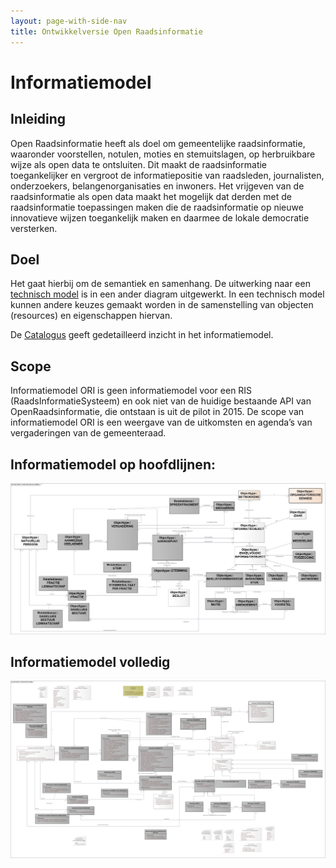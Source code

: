 ```yaml
---
layout: page-with-side-nav
title: Ontwikkelversie Open Raadsinformatie
---
```


# Informatiemodel

## Inleiding
Open Raadsinformatie heeft als doel om gemeentelijke raadsinformatie, waaronder voorstellen, notulen, moties en stemuitslagen, op herbruikbare wijze als open data te ontsluiten. Dit maakt de raadsinformatie toegankelijker en vergroot de informatiepositie van raadsleden, journalisten, onderzoekers, belangenorganisaties en inwoners. Het vrijgeven van de raadsinformatie als open data maakt het mogelijk dat derden met de raadsinformatie toepassingen maken die de raadsinformatie op nieuwe innovatieve wijzen toegankelijk maken en daarmee de lokale democratie versterken.  

## Doel

Het gaat hierbij om de semantiek en samenhang. De uitwerking naar een [technisch model](./Uitwisselingsmodel.md) is in een ander diagram uitgewerkt. In een technisch model kunnen andere keuzes gemaakt worden in de samenstelling van objecten (resources) en eigenschappen hiervan.

De [Catalogus](./Catalogus03-2021.html) geeft gedetailleerd inzicht in het informatiemodel.
## Scope

Informatiemodel ORI is geen informatiemodel voor een RIS (RaadsInformatieSysteem) en ook niet van de huidige bestaande API van OpenRaadsinformatie, die ontstaan is uit de pilot in 2015. De scope van informatiemodel ORI is een weergave van de uitkomsten en agenda’s van vergaderingen van de gemeenteraad.

## Informatiemodel op hoofdlijnen:

<!--
![Informatiemodel volledig Open Raadsinformatie](https://raw.githubusercontent.com/VNG-Realisatie/ODS-Open-Raadsinformatie/master/docs/Open%20Raads-%20en%20StatenInformatie%20op%20hoofdlijnen.jpg) 
-->

<img src="https://raw.githubusercontent.com/VNG-Realisatie/ODS-Open-Raadsinformatie/master/docs/Open%20Raads-%20en%20StatenInformatie%20op%20hoofdlijnen.jpg" alt=" Informatiemodel Open Raadsinformatie op hoofdlijnen" width="1000"/>


## Informatiemodel volledig

<!--
![Informatiemodel volledig Open Raadsinformatie](https://raw.githubusercontent.com/VNG-Realisatie/ODS-Open-Raadsinformatie/master/docs/Open%20Raads-%20en%20StatenInformatie%20volledig.jpg)
-->

<img src="https://raw.githubusercontent.com/VNG-Realisatie/ODS-Open-Raadsinformatie/master/docs/Open%20Raads-%20en%20StatenInformatie%20volledig.jpg" alt=" Informatiemodel Open Raadsinformatie volledig" width="1000"/>

